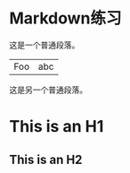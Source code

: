 # Markdown练习

这是一个普通段落。

<table>
    <tr>
        <td>Foo</td>
		<td>abc</td>
    </tr>
</table>

这是另一个普通段落。

This is an H1
=============

This is an H2
-------------

